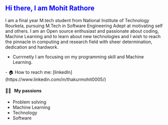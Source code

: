 
<h2 style="color: Blue;"> Hi there, I am Mohit Rathore </a> </h2>
<p> I am a final year M.tech student from National Institute of Technology Rourkela, pursuing M.Tech in Software Engineering
  Adept at motivating self and others. I am an Open source enthusiast and passionate about coding, Machine Learning and to learn about new technologies and I wish to reach the pinnacle in computing and research field with sheer determination, dedication and hardwork.

  - Currrnetly I am focusing on my programming skill  and Machine Learning.
</p>
- 🏠 How to reach me: [linkedIn](https://www.linkedin.com/in/thakurmohit0005/)

#### 👨‍💻 &nbsp;&nbsp;My passions
* Problem solving
* Machine Learning
* Technology
* Software
  

<!---
mohit72700/mohit72700 is a ✨ special ✨ repository because its `README.md` (this file) appears on your GitHub profile.
You can click the Preview link to take a look at your changes.
--->
